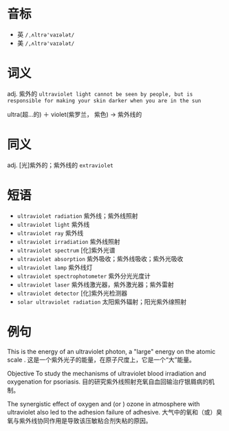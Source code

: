 # 音标

- 英 `/ˌʌltrə'vaɪələt/`
- 美 `/,ʌltrə'vaɪələt/`

# 词义

adj. 紫外的
`ultraviolet light cannot be seen by people, but is responsible for making your skin darker when you are in the sun`



ultra(超…的) ＋ violet(紫罗兰， 紫色) → 紫外线的

# 同义

adj. [光]紫外的；紫外线的
`extraviolet`

# 短语

- `ultraviolet radiation` 紫外线；紫外线照射
- `ultraviolet light` 紫外线
- `ultraviolet ray` 紫外线
- `ultraviolet irradiation` 紫外线照射
- `ultraviolet spectrum` [化]紫外光谱
- `ultraviolet absorption` 紫外吸收；紫外线吸收；紫外光吸收
- `ultraviolet lamp` 紫外线灯
- `ultraviolet spectrophotometer` 紫外分光光度计
- `ultraviolet laser` 紫外线激光器，紫外激光器；紫外雷射
- `ultraviolet detector` [化]紫外光检测器
- `solar ultraviolet radiation` 太阳紫外辐射；阳光紫外缐照射

# 例句

This is the energy of an ultraviolet photon, a "large" energy on the atomic scale .
这是一个紫外光子的能量，在原子尺度上，它是一个“大”能量。

Objective To study the mechanisms of ultraviolet blood irradiation and oxygenation for psoriasis.
目的研究紫外线照射充氧自血回输治疗银屑病的机制。

The synergistic effect of oxygen and (or ) ozone in atmosphere with ultraviolet also led to the adhesion failure of adhesive.
大气中的氧和（或）臭氧与紫外线协同作用是导致该压敏粘合剂失粘的原因。


